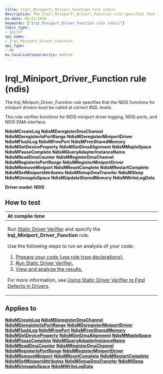 ```yaml
---
title: Irql\_Miniport\_Driver\_Function rule (ndis)
description: The Irql\_Miniport\_Driver\_Function rule specifies that the NDIS functions for miniport drivers must be called at correct IRQL levels.
ms.date: 05/21/2018
keywords: ["Irql_Miniport_Driver_Function rule (ndis)"]
topic_type:
- apiref
api_name:
- Irql_Miniport_Driver_Function
api_type:
- NA
ms.localizationpriority: medium
---
```


# Irql\_Miniport\_Driver\_Function rule (ndis)


The Irql\_Miniport\_Driver\_Function rule specifies that the NDIS functions for miniport drivers must be called at correct IRQL levels.

This rule verifies functions for NDIS miniport driver logging, NDIS ports, and NDIS DMA interface.

**NdisMCreateLog**
**NdisMDeregisterDmaChannel**
**NdisMDeregisterIoPortRange**
**NdisMDeregisterMiniportDriver**
**NdisMFlushLog**
**NdisMFreePort**
**NdisMFreeSharedMemory**
**NdisMGetDeviceProperty**
**NdisMGetDmaAlignment**
**NdisMMapIoSpace**
**NdisMPauseComplete**
**NdisMQueryAdapterInstanceName**
**NdisMReadDmaCounter**
**NdisMRegisterDmaChannel**
**NdisMRegisterIoPortRange**
**NdisMRegisterMiniportDriver**
**NdisMRemoveMiniport**
**NdisMResetComplete**
**NdisMRestartComplete**
**NdisMSetMiniportAttributes**
**NdisMSetupDmaTransfer**
**NdisMSleep**
**NdisMUnmapIoSpace**
**NdisMUpdateSharedMemory**
**NdisMWriteLogData**

**Driver model: NDIS**

How to test
-----------

<table>
<colgroup>
<col width="100%" />
</colgroup>
<thead>
<tr class="header">
<th align="left">At compile time</th>
</tr>
</thead>
<tbody>
<tr class="odd">
<td align="left"><p>Run <a href="/windows-hardware/drivers/devtest/static-driver-verifier" data-raw-source="[Static Driver Verifier](./static-driver-verifier.md)">Static Driver Verifier</a> and specify the <strong>Irql_Miniport_Driver_Function</strong> rule.</p>
Use the following steps to run an analysis of your code:
<ol>
<li><a href="/windows-hardware/drivers/devtest/using-static-driver-verifier-to-find-defects-in-drivers#preparing-your-source-code" data-raw-source="[Prepare your code (use role type declarations).](./using-static-driver-verifier-to-find-defects-in-drivers.md#preparing-your-source-code)">Prepare your code (use role type declarations).</a></li>
<li><a href="/windows-hardware/drivers/devtest/using-static-driver-verifier-to-find-defects-in-drivers#running-static-driver-verifier" data-raw-source="[Run Static Driver Verifier.](./using-static-driver-verifier-to-find-defects-in-drivers.md#running-static-driver-verifier)">Run Static Driver Verifier.</a></li>
<li><a href="/windows-hardware/drivers/devtest/using-static-driver-verifier-to-find-defects-in-drivers#viewing-and-analyzing-the-results" data-raw-source="[View and analyze the results.](./using-static-driver-verifier-to-find-defects-in-drivers.md#viewing-and-analyzing-the-results)">View and analyze the results.</a></li>
</ol>
<p>For more information, see <a href="/windows-hardware/drivers/devtest/using-static-driver-verifier-to-find-defects-in-drivers" data-raw-source="[Using Static Driver Verifier to Find Defects in Drivers](./using-static-driver-verifier-to-find-defects-in-drivers.md)">Using Static Driver Verifier to Find Defects in Drivers</a>.</p></td>
</tr>
</tbody>
</table>

Applies to
----------

[**NdisMCreateLog**](/windows-hardware/drivers/ddi/ndis/nf-ndis-ndismcreatelog)
[**NdisMDeregisterDmaChannel**](/windows-hardware/drivers/ddi/ndis/nf-ndis-ndismderegisterdmachannel)
[**NdisMDeregisterIoPortRange**](/windows-hardware/drivers/ddi/ndis/nf-ndis-ndismderegisterioportrange)
[**NdisMDeregisterMiniportDriver**](/windows-hardware/drivers/ddi/ndis/nf-ndis-ndismderegisterminiportdriver)
[**NdisMFlushLog**](/windows-hardware/drivers/ddi/ndis/nf-ndis-ndismflushlog)
[**NdisMFreePort**](/windows-hardware/drivers/ddi/ndis/nf-ndis-ndismfreeport)
[**NdisMFreeSharedMemory**](/windows-hardware/drivers/ddi/ndis/nf-ndis-ndismfreesharedmemory)
[**NdisMGetDeviceProperty**](/windows-hardware/drivers/ddi/ndis/nf-ndis-ndismgetdeviceproperty)
[**NdisMGetDmaAlignment**](/windows-hardware/drivers/ddi/ndis/nf-ndis-ndismgetdmaalignment)
[**NdisMMapIoSpace**](/windows-hardware/drivers/ddi/ndis/nf-ndis-ndismmapiospace)
[**NdisMPauseComplete**](/windows-hardware/drivers/ddi/ndis/nf-ndis-ndismpausecomplete)
[**NdisMQueryAdapterInstanceName**](/windows-hardware/drivers/ddi/ndis/nf-ndis-ndismqueryadapterinstancename)
[**NdisMReadDmaCounter**](/windows-hardware/drivers/ddi/ndis/nf-ndis-ndismreaddmacounter)
[**NdisMRegisterDmaChannel**](/windows-hardware/drivers/ddi/ndis/nf-ndis-ndismregisterdmachannel)
[**NdisMRegisterIoPortRange**](/windows-hardware/drivers/ddi/ndis/nf-ndis-ndismregisterioportrange)
[**NdisMRegisterMiniportDriver**](/windows-hardware/drivers/ddi/ndis/nf-ndis-ndismregisterminiportdriver)
[**NdisMRemoveMiniport**](/windows-hardware/drivers/ddi/ndis/nf-ndis-ndismremoveminiport)
[**NdisMResetComplete**](/windows-hardware/drivers/ddi/ndis/nf-ndis-ndismresetcomplete)
[**NdisMRestartComplete**](/windows-hardware/drivers/ddi/ndis/nf-ndis-ndismrestartcomplete)
[**NdisMSetMiniportAttributes**](/windows-hardware/drivers/ddi/ndis/nf-ndis-ndismsetminiportattributes)
[**NdisMSetupDmaTransfer**](/windows-hardware/drivers/ddi/ndis/nf-ndis-ndismsetupdmatransfer)
[**NdisMSleep**](/windows-hardware/drivers/ddi/ndis/nf-ndis-ndismsleep)
[**NdisMUnmapIoSpace**](/windows-hardware/drivers/ddi/ndis/nf-ndis-ndismunmapiospace)
[**NdisMWriteLogData**](/windows-hardware/drivers/ddi/ndis/nf-ndis-ndismwritelogdata)
